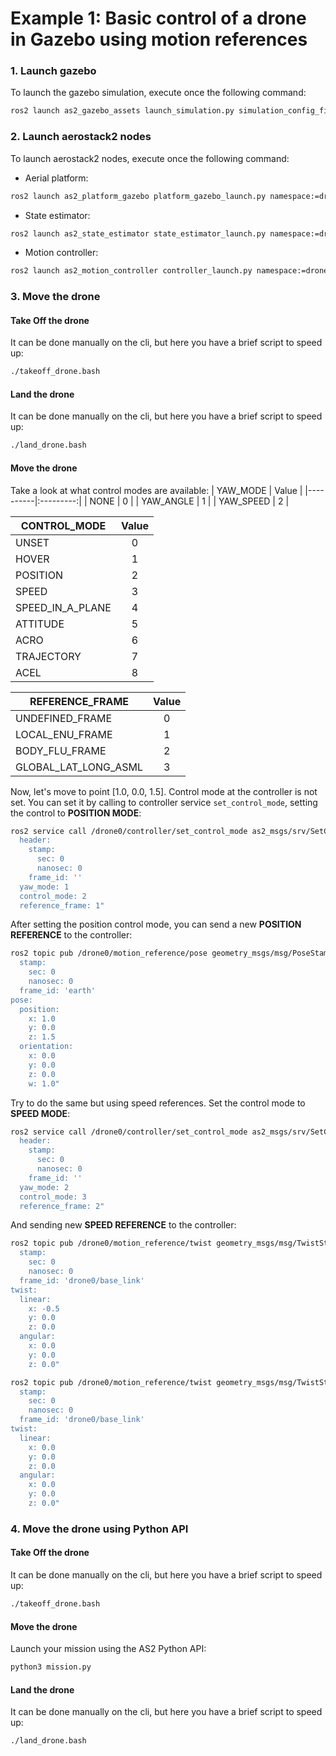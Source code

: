 # Example 1: Basic control of a drone in Gazebo using motion references

### 1. Launch gazebo
To launch the gazebo simulation, execute once the following command:

```bash
ros2 launch as2_gazebo_assets launch_simulation.py simulation_config_file:=world.yaml
```

### 2. Launch aerostack2 nodes
To launch aerostack2 nodes, execute once the following command:

- Aerial platform:
```bash
ros2 launch as2_platform_gazebo platform_gazebo_launch.py namespace:=drone0 platform_config_file:=config.yaml simulation_config_file:=world.yaml
```

- State estimator:
```bash
ros2 launch as2_state_estimator state_estimator_launch.py namespace:=drone0 config_file:=config.yaml
```

- Motion controller:
```bash
ros2 launch as2_motion_controller controller_launch.py namespace:=drone0 config_file:=config.yaml
```

### 3. Move the drone

#### Take Off the drone

It can be done manually on the cli, but here you have a brief script to speed up:
```bash
./takeoff_drone.bash
```

#### Land the drone

It can be done manually on the cli, but here you have a brief script to speed up:
```bash
./land_drone.bash
```

#### Move the drone

Take a look at what control modes are available:
| YAW_MODE |   Value   |
|----------|:---------:|
|   NONE   |     0     |
| YAW_ANGLE |    1     |
| YAW_SPEED |    2     |
    

| CONTROL_MODE |   Value   |
|----------|:---------:|
| UNSET  |  0  |
| HOVER  |  1  |
| POSITION  |  2  |
| SPEED  |  3  |
| SPEED_IN_A_PLANE  |  4  |
| ATTITUDE  |  5  |
| ACRO  |  6  |
| TRAJECTORY  |  7  |
| ACEL  |  8  |


| REFERENCE_FRAME |   Value   |
|----------|:---------:|
|  UNDEFINED_FRAME  |  0  |
|  LOCAL_ENU_FRAME  |  1  |
|  BODY_FLU_FRAME  |  2  |
|  GLOBAL_LAT_LONG_ASML  | 3   |

Now, let's move to point [1.0, 0.0, 1.5]. Control mode at the controller is not set. You can set it by calling to controller service `set_control_mode`, setting the control to **POSITION MODE**:

```bash
ros2 service call /drone0/controller/set_control_mode as2_msgs/srv/SetControlMode "control_mode:
  header:
    stamp:
      sec: 0
      nanosec: 0
    frame_id: ''
  yaw_mode: 1
  control_mode: 2
  reference_frame: 1"
```

After setting the position control mode, you can send a new **POSITION REFERENCE** to the controller:
```bash
ros2 topic pub /drone0/motion_reference/pose geometry_msgs/msg/PoseStamped "header:
  stamp:
    sec: 0
    nanosec: 0
  frame_id: 'earth'
pose:
  position:
    x: 1.0
    y: 0.0
    z: 1.5
  orientation:
    x: 0.0
    y: 0.0
    z: 0.0
    w: 1.0"
```

Try to do the same but using speed references. Set the control mode to **SPEED MODE**:
```bash
ros2 service call /drone0/controller/set_control_mode as2_msgs/srv/SetControlMode "control_mode:
  header:
    stamp:
      sec: 0
      nanosec: 0
    frame_id: ''
  yaw_mode: 2
  control_mode: 3
  reference_frame: 2"
```

And sending new **SPEED REFERENCE** to the controller:
```bash
ros2 topic pub /drone0/motion_reference/twist geometry_msgs/msg/TwistStamped "header:
  stamp:
    sec: 0
    nanosec: 0
  frame_id: 'drone0/base_link'
twist:
  linear:
    x: -0.5
    y: 0.0
    z: 0.0
  angular:
    x: 0.0
    y: 0.0
    z: 0.0" 
```

```bash
ros2 topic pub /drone0/motion_reference/twist geometry_msgs/msg/TwistStamped "header:
  stamp:
    sec: 0
    nanosec: 0
  frame_id: 'drone0/base_link'
twist:
  linear:
    x: 0.0
    y: 0.0
    z: 0.0
  angular:
    x: 0.0
    y: 0.0
    z: 0.0" 
```

### 4. Move the drone using Python API

#### Take Off the drone

It can be done manually on the cli, but here you have a brief script to speed up:
```bash
./takeoff_drone.bash
```

#### Move the drone
Launch your mission using the AS2 Python API:

```bash
python3 mission.py
```

#### Land the drone

It can be done manually on the cli, but here you have a brief script to speed up:
```bash
./land_drone.bash
```

